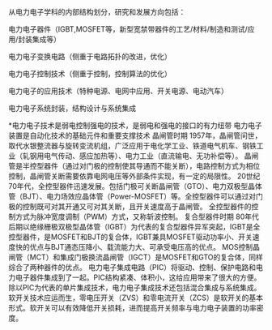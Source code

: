 



从电力电子学科的内部结构划分，研究和发展方向包括：

电力电子器件（IGBT,MOSFET等，新型宽禁带器件的工艺/材料/制造和测试/应用/封装集成等）

电力电子变换电路（侧重于电路拓扑的改进，优化）

电力电子控制技术（侧重于控制，控制算法的优化）

电力电子的应用技术（特种电源、电网中应用、开关电源、电动汽车）

电力电子系统封装，结构设计与系统集成


*电力电子技术是弱电控制强电的技术，是弱电和强电的接口的有力纽带
电力电子装置是自动化技术的基础元件和重要支撑技术
晶闸管时期
1957年，晶闸管问世，取代水银整流器与旋转变流机组，广泛应用于电化学工业、铁道电气机车、钢铁工业（轧钢用电气传动、感应加热等）、电力工业（直流输电、无功补偿等）。
晶闸管是半控型器件（通过对门极的控制使其导通而不能关断），电路控制方式为相位控制，晶闸管关断需要依靠电网电压等外部条件实现，有一定的局限性。
20世纪70年代，全控型器件迅速发展。包括门极可关断晶闸管（GTO）、电力双极型晶体管（BJT）、电力场效应晶体管（Power-MOSFET）等。全控型器件可以通过对门极的控制既可对其开通又可对其关断，且开关速度高于晶闸管。
全控型器件的控制方式为脉冲宽度调制（PWM）方式，又称斩波控制。
复合型器件时期
80年代后期以绝缘栅极双极型晶体管（IGBT）为代表的复合型器件异军突起，IGBT是全控型器件，是MOSFET和BJT的复合体，IGBT兼具MOSFET驱动功率小、开关速度快的优点与BJT通态压降小、载流能力大、可承受电压高的优点。
MOS控制晶闸管（MCT）和集成门极换流晶闸管（IGCT）是MOSFET和GTO的复合体，同样综合了两种器件的优点。
电力电子集成电路（PIC）将驱动、控制、保护电路和电力电子器件集成到了一起。PIC结构紧凑、体积小，这给应用带来了很大的方便。 除以PIC为代表的单片集成技术，电力电子集成技术还包括混合集成与系统集成。
软开关技术应运而生，零电压开关（ZVS）和零电流开关（ZCS）是软开关的基本形式。软开关可以有效降低开关损耗，进而提高开关频率与电力电子装置的功率密度。
